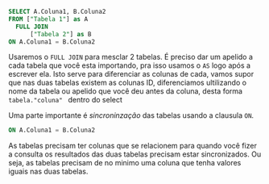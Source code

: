````sql
SELECT A.Coluna1, B.Coluna2
FROM ["Tabela 1"] as A
  FULL JOIN
      ["Tabela 2"] as B
ON A.Coluna1 = B.Coluna2
````

 Usaremos o `FULL JOIN`  para mesclar 2 tabelas. É preciso dar um apelido a cada tabela que você esta importando, pra isso usamos o `AS` logo 
 após a escrever ela. Isto serve para diferenciar as colunas de cada, vamos supor que nas duas tabelas existem as colunas ID, diferenciamos ultilizando 
 o nome da tabela ou apelido que você deu antes da coluna, desta forma ```tabela."coluna" ``` dentro do select
 
 Uma parte importante é *sincroninzação* das tabelas usando a clausula ``ON``.
 
 ````sql
 ON A.Coluna1 = B.Coluna2
 `````
 
 As tabelas precisam ter colunas que se relacionem para quando você fizer a consulta os resultados das duas tabelas precisam estar sincronizados.
  Ou seja, as tabelas precisam de no minimo uma coluna que tenha valores iguais nas duas tabelas.
 
